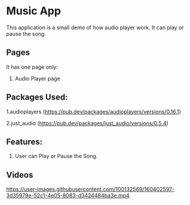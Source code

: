 # Music App

This application is a small demo of how audio player work. It can play or pause the song.

## Pages

It has one page only:
   1. Audio Player page
  
## Packages Used:
  
  1.audioplayers (https://pub.dev/packages/audioplayers/versions/0.16.1)
  
  2.just_audio (https://pub.dev/packages/just_audio/versions/0.5.4)
  
## Features:

  1. User can Play or Pause the Song.
 
## Videos

https://user-images.githubusercontent.com/100132569/160402597-3d35979e-52c1-4e05-8083-d3424484ba3e.mp4




